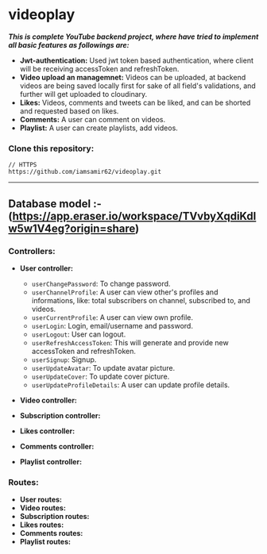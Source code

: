 # videoplay

___This is complete YouTube backend project, where have tried to implement all basic features as followings are:___
+ **Jwt-authentication:** Used jwt token based authentication, where client will be receiving accessToken and refreshToken.
+ **Video upload an managemnet:** Videos can be uploaded, at backend videos are being saved locally first for sake of all field's validations, and further will get uploaded to cloudinary.
+ **Likes:** Videos, comments and tweets can be liked, and can be shorted and requested based on likes.
+ **Comments:** A user can comment on videos.
+ **Playlist:** A user can create playlists, add videos.

### Clone this repository:
```git
// HTTPS
https://github.com/iamsamir62/videoplay.git
```
---
Database model :-(https://app.eraser.io/workspace/TVvbyXqdiKdlw5w1V4eg?origin=share)
---
### Controllers:
+ **User controller:**
    + `userChangePassword`: To change password.
    + `userChannelProfile`: A user can view other's profiles and informations, like: total subscribers on channel, subscribed to, and videos.
    + `userCurrentProfile`: A user can view own profile.
    + `userLogin`: Login, email/username and password.
    + `userLogout`: User can logout.
    + `userRefreshAccessToken`: This will generate and provide new accessToken and refreshToken.
    + `userSignup`: Signup.
    + `userUpdateAvatar`: To update avatar picture.
    + `userUpdateCover`: To update cover picture.
    + `userUpdateProfileDetails`: A user can update profile details.

+ **Video controller:**
+ **Subscription controller:**
+ **Likes controller:**
+ **Comments controller:**
+ **Playlist controller:**

### Routes:
+ **User routes:**
+ **Video routes:**
+ **Subscription routes:**
+ **Likes routes:**
+ **Comments routes:**
+ **Playlist routes:**
